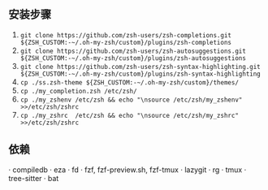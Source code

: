 ## 安装步骤

1. `git clone https://github.com/zsh-users/zsh-completions.git         ${ZSH_CUSTOM:-~/.oh-my-zsh/custom}/plugins/zsh-completions`
2. `git clone https://github.com/zsh-users/zsh-autosuggestions.git     ${ZSH_CUSTOM:-~/.oh-my-zsh/custom}/plugins/zsh-autosuggestions`
3. `git clone https://github.com/zsh-users/zsh-syntax-highlighting.git ${ZSH_CUSTOM:-~/.oh-my-zsh/custom}/plugins/zsh-syntax-highlighting`
4. `cp ./ss.zsh-theme ${ZSH_CUSTOM:-~/.oh-my-zsh/custom}/themes/`
5. `cp ./my_completion.zsh /etc/zsh/`
6. `cp ./my_zshenv /etc/zsh && echo "\nsource /etc/zsh/my_zshenv" >>/etc/zsh/zshrc`
7. `cp ./my_zshrc  /etc/zsh && echo "\nsource /etc/zsh/my_zshrc"  >>/etc/zsh/zshrc`

## 依赖

· compiledb
· eza
· fd
· fzf, fzf-preview.sh, fzf-tmux
· lazygit
· rg
· tmux
· tree-sitter
· bat

